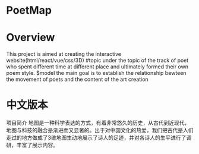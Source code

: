 # PoetMap

# Overview
This project is aimed at creating the interactive website(html/react/vue/css/3D) 
#topic
under the topic of the track of poet who spent different time at different place and ultimately formed their own poem style.
$model
the main goal is to establish the relationship bewteen the movement of poets and the content of the art creation

# 中文版本

项目简介
地图是一种科学表达的方式，有着非常悠久的历史，从古代到近现代，地图与科技的融合是渐进而又显著的。出于对中国文化的热爱，我们把古代是人们走过的地方做成了3维地图生动地展示了诗人的足迹，并对各诗人的生平进行了调研，丰富了展示内容。

